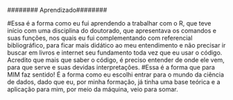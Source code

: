 ######## Aprendizado########

#Essa é a forma como eu fui aprendendo a trabalhar com o R, que teve início com uma disciplina do doutorado, que apresentava os comandos e suas funções, nos quais eu fui complementando com referencial bibliográfico, para ficar mais didático ao meu entendimento e não precisar ir buscar em livros e internet seu fundamento toda vez que eu usar o código. Acredito que mais que saber o código, é preciso entender de onde ele vem, para que serve e suas devidas interpretações.
#Essa é a forma que para MIM faz sentido! É a forma como eu escolhi entrar para o mundo da ciência de dados, dado que eu, por minha formação, já tinha uma base teórica e a aplicação para mim, por meio da máquina, veio para somar.
